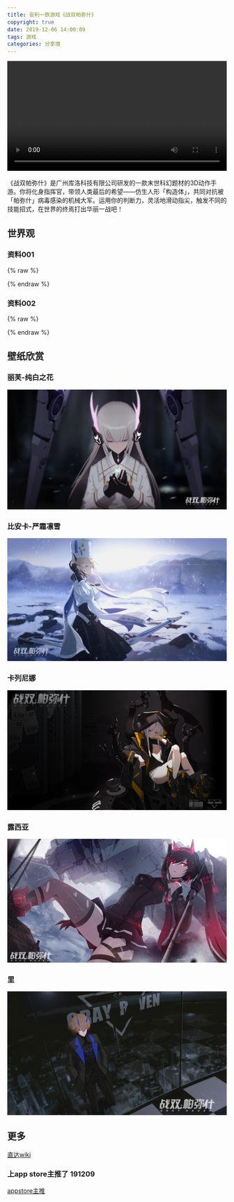```yaml
---
title: 安利一款游戏《战双帕弥什》
copyright: true
date: 2019-12-06 14:00:09
tags: 游戏
categories: 分享境
---
```


<video src="http://cdnstatic.kurogame.com/pns/2.0/images/video1.mp4" id="video" autoplay="autoplay"  loop="loop" style="width:100%"></video>


《战双帕弥什》是广州库洛科技有限公司研发的一款末世科幻题材的3D动作手游。你将化身指挥官，带领人类最后的希望——仿生人形「构造体」，共同对抗被「帕弥什」病毒感染的机械大军。运用你的判断力，灵活地滑动指尖，触发不同的技能招式，在世界的终焉打出华丽一战吧！

<!--more-->

## 世界观

### 资料001

{% raw %}
<div id="player-1"></div>
<script type="text/javascript">
new DPlayer({
    container: document.getElementById('player-1'),
    video: {
        url: 'http://video.zspns.kurogame.com/hd/2f317626420f4cf99f6d8ec4c2b17568.mp4',
        pic: 'http://cdnimg02.kurogame.com/M00/14/82/ChpCl13nYT2ELg1_AAAAAKugTRY122.jpg'
    },
});
</script>
{% endraw %}


### 资料002

{% raw %}
<div id="player-2"></div>
<script type="text/javascript">
new DPlayer({
    container: document.getElementById('player-2'),
    video: {
        url: 'http://video.zspns.kurogame.com/hd/2f317626420f4cf99f6d8ec4c2b17568.mp4',
        pic: 'http://cdnimg01.kurogame.com/M00/14/82/ChpCl13nao2EPxARAAAAABXzQNo687.jpg'
    },
});
</script>
{% endraw %}


## 壁纸欣赏

### 丽芙-纯白之花

![丽芙-纯白之花](/images/post/pns-5.jpg)

### 比安卡-严霜凛雪

![比安卡-严霜凛雪](/images/post/pns-4.jpg)

### 卡列尼娜

![卡列尼娜](/images/post/pns-1.jpg)

### 露西亚

![露西亚](/images/post/pns-2.jpg)

### 里

![里](/images/post/pns-3.jpg)


## 更多 

[直达wiki](https://wiki.biligame.com/zspms/)

### 上app store主推了 191209
[appstore主推](https://apps.apple.com/cn/story/id1484805266) 

